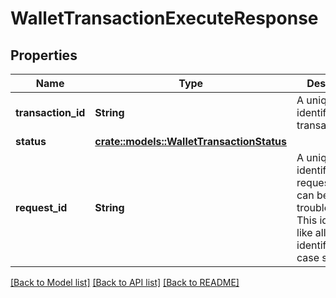 # WalletTransactionExecuteResponse

## Properties

Name | Type | Description | Notes
------------ | ------------- | ------------- | -------------
**transaction_id** | **String** | A unique ID identifying the transaction | 
**status** | [**crate::models::WalletTransactionStatus**](WalletTransactionStatus.md) |  | 
**request_id** | **String** | A unique identifier for the request, which can be used for troubleshooting. This identifier, like all Plaid identifiers, is case sensitive. | 

[[Back to Model list]](../README.md#documentation-for-models) [[Back to API list]](../README.md#documentation-for-api-endpoints) [[Back to README]](../README.md)


